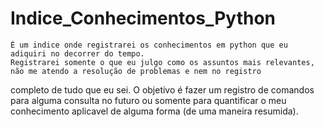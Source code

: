 # Indice_Conhecimentos_Python
    É um indice onde registrarei os conhecimentos em python que eu adiquiri no decorrer do tempo.
    Registrarei somente o que eu julgo como os assuntos mais relevantes, não me atendo a resolução de problemas e nem no registro 
completo de tudo que eu sei.
    O objetivo é fazer um registro de comandos para alguma consulta no futuro ou somente para quantificar o meu conhecimento aplicavel 
de alguma forma (de uma maneira resumida).
